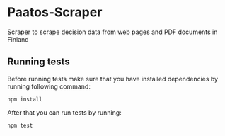 # Paatos-Scraper
Scraper to scrape decision data from web pages and PDF documents in Finland

Running tests
-------------
Before running tests make sure that you have installed dependencies by running following command:

    npm install

After that you can run tests by running:

    npm test
